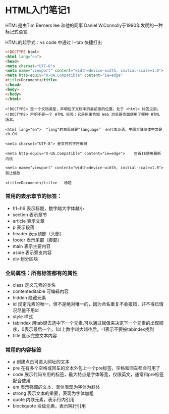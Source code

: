 # HTML入门笔记1

HTML是由Tim Berners lee 和他的同事 Daniel W.Connolly于1990年发明的一种标记式语言


HTML的起手式：vs code 中通过 !+tab 快捷打出
```html
<!DOCTYPE html>
<html lang="en">
<head>
<meta charset="UTF-8">
<meta name="viewport" content="width=device-width, initial-scale=1.0">
<meta http-equiv="X-UA.Compatible" content="ie=edge"
<title>Document</title>
</head>
<body>
</body>
</html>
```

```
<!DOCTYPE> 是一个文档类型，声明位于文档中的最前面的位置，处于 <html> 标签之前。
<!DOCTYPE> 声明不是一个 HTML 标签；它是用来告知 Web 浏览器页面使用了哪种 HTML 版本。

<html lang="en">  "lang"的意思就是“language”  en代表英语，中国大陆简体中文是zh-CN

<meta charset="UTF-8"> 是文件的字符编码

<meta http-equiv="X-UA.Compatible" content="ie=edge">    告诉IE使用最新内核

<meta name="viewport" content="width=device-width, initial-scale=1.0"> 禁止缩放

<title>Document</title>   标题
```

###      常用的表示章节的标签：
* h1~h6    表示标题，数字越大字体越小
* section   表示章节
* article     表示文章
* p             表示段落
* header    表示顶部（头部）
* footer     表示尾部（脚部）
* main       表示主要内容
* aside      表示旁支内容
* div          划分区块




### 全局属性：所有标签都有的属性
* class                       定义元素的类名
* contenteditable        可编辑内容
* hidden                     隐藏元素
* id                            规定元素的唯一，但不是绝对唯一的，因为命名重复不会报错，非不得已情况尽量不用id
* style                          样式
* tabindex            用tab键去选中下一个元素,可以通过赋值来决定下一个元素的出现顺序，0表示最后一个，1以上数字越大越往后，-1表示不要被tabindex找到
* title                        显示完整文本内容



### 常用的内容标签
* a      创建点击可进入网址的文本
* pre     在有多个空格或回车的文本外包上一个pre标签，空格和回车都会可用了
* code   展示代码专用的标签，最大特点是字体等宽，仅限英文，通常和pre标签配合使用
* em     表示强调的文本，具体表现为字体为斜体
* strong  表示文本的重要，表现为字体加粗
* quote    内联元素，表示行内引用
* blockquote   块级元素，表示隔行引用